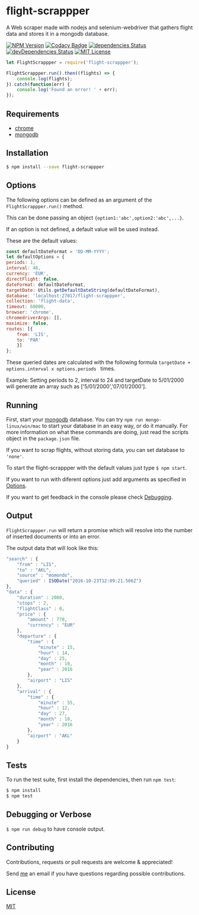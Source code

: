 # flight-scrappper

A Web scraper made with nodejs and selenium-webdriver that gathers flight data and stores it in a mongodb database.


[![NPM Version][npm-image]][npm-url]
[![Codacy Badge](https://api.codacy.com/project/badge/Grade/e0ff0ec2a3484cd0b823933578987cf4)](https://www.codacy.com/app/tiagobertolo/flight-scrappper?utm_source=github.com&amp;utm_medium=referral&amp;utm_content=bertolo1988/flight-scrappper&amp;utm_campaign=Badge_Grade)
[![dependencies Status](https://david-dm.org/bertolo1988/flight-scrappper/status.svg)](https://david-dm.org/bertolo1988/flight-scrappper)
[![devDependencies Status](https://david-dm.org/bertolo1988/flight-scrappper/dev-status.svg)](https://david-dm.org/bertolo1988/flight-scrappper?type=dev)
[![MIT License][license-image]][license-url]


```js
let FlightScrappper = require('flight-scrappper');

FlightScrappper.run().then((flights) => {
    console.log(flights);
}).catch(function(err) {
    console.log('Found an error! ' + err);
});
```


## Requirements

 - [chrome](https://www.google.com/chrome/browser/desktop/index.html)
 - [mongodb](https://www.mongodb.com/)

## Installation

```bash
$ npm install --save flight-scrappper
```

## Options

The following options can be defined as an argument of the `FlightScrappper.run()` method.

This can be done passing an object `{option1:'abc',option2:'abc',...}`.

If an option is not defined, a default value will be used instead.

These are the default values:
	
```js
const defaultDateFormat = 'DD-MM-YYYY';
let defaultOptions = {
periods: 1,
interval: 48,
currency: 'EUR',
directFlight: false,
dateFormat: defaultDateFormat,
targetDate: Utils.getDefaultDateString(defaultDateFormat),
database: 'localhost:27017/flight-scrappper',
collection: 'flight-data',
timeout: 60000,
browser: 'chrome',
chromedriverArgs: [],
maximize: false,
routes: [{
    from: 'LIS',
    to: 'PAR'
    }]
};
```

These queried dates are calculated with the following formula `targetDate + options.interval x options.periods ` times.
 
Example: Setting periods to 2, interval to 24 and targetDate to 5/01/2000 will generate an array  such as ['5/01/2000','07/01/2000'].


## Running

First, start your [mongodb](https://www.mongodb.com/) database. You can try `npm run mongo-linux/win/mac` to start your database in an easy way, or do it manually. For more information on what these commands are doing, just read the scripts object in the `package.json` file.

If you want to scrap flights, without storing data, you can set database to `'none'`.

To start the flight-scrappper with the default values just type `$ npm start`.

If you want to run with diferent options just add arguments as specified in [Options](#options).

If you want to get feedback in the console please check  [Debugging](#debugging).

## Output

`FlightScrappper.run` will return a promise which will resolve into the number of inserted documents or into an error.

The output data that will look like this:

```js
"search" : {
    "from" : "LIS",
    "to" : "AKL",
    "source" : "momondo",
    "queried" : ISODate("2016-10-23T12:09:21.566Z")
},
"data" : {
    "duration" : 2080,
    "stops" : 2,
    "flightClass" : 0,
    "price" : {
        "amount" : 778,
        "currency" : "EUR"
    },
    "departure" : {
        "time" : {
            "minute" : 15,
            "hour" : 14,
            "day" : 25,
            "month" : 10,
            "year" : 2016
        },
        "airport" : "LIS"
    },
    "arrival" : {
        "time" : {
            "minute" : 55,
            "hour" : 12,
            "day" : 27,
            "month" : 10,
            "year" : 2016
        },
        "airport" : "AKL"
    }
}
```

## Tests

  To run the test suite, first install the dependencies, then run `npm test`:

```bash
$ npm install
$ npm test
```

## Debugging or Verbose

`$ npm run debug` to have console output.

## Contributing

Contributions, requests or pull requests are welcome & appreciated!

Send [me](https://github.com/bertolo1988/) an email if you have questions regarding possible contributions.


## License

  [MIT](LICENSE)

[npm-image]: https://img.shields.io/npm/v/flight-scrappper.svg
[npm-url]: https://www.npmjs.com/package/flight-scrappper
[license-image]: http://img.shields.io/badge/license-MIT-blue.svg?style=flat
[license-url]: LICENSE